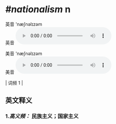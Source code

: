 # ***\#nationalism*** n
英音 'næʃnəlɪzəm  
英音
<audio src="./media/nationalism-b.aac" controls="controls"></audio>

美音 'næʃnəlɪzəm  
美音
<audio src="./media/nationalism.aac" controls="controls"></audio>



| 词频 1 |  

英文释义
---
### 1.*高义频：* **民族主义；国家主义**  


